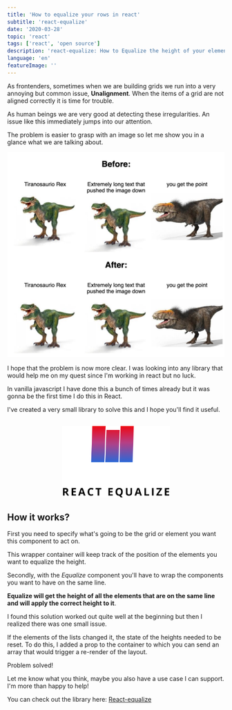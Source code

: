 ```yaml
---
title: 'How to equalize your rows in react'
subtitle: 'react-equalize'
date: '2020-03-28'
topic: 'react'
tags: ['react', 'open source']
description: 'react-equalize: How to Equalize the height of your elements in your page'
language: 'en'
featureImage: ''
---
```


As frontenders, sometimes when we are building grids we run into a very annoying but common issue, **Unalignment**. When the items of a grid are not aligned correctly it is time for trouble.

As human beings we are very good at detecting these irregularities. An issue like this immediately jumps into our attention.

The problem is easier to grasp with an image so let me show you in a glance what we are talking about.

![react equalize problem description image](https://raw.githubusercontent.com/neomaxzero/react-equalize/master/assets/explanation-problem.png)

I hope that the problem is now more clear. I was looking into any library that would help me on my quest since I'm working in react but no luck.

In vanilla javascript I have done this a bunch of times already but it was gonna be the first time I do this in React.

I've created a very small library to solve this and I hope you'll find it useful.

<a href="https://github.com/neomaxzero/react-equalize" target="_blank">
    <p align="center">
        <img src="https://github.com/neomaxzero/react-equalize/blob/master/assets/react-equalize.png?raw=true" alt="react-equalize"  style="width: 250px; padding-top: 16px"/>
    </p>
</a>

## How it works?

First you need to specify what's going to be the grid or element you want this component to act on.

This wrapper container will keep track of the position of the elements you want to equalize the height.

Secondly, with the _Equalize_ component you'll have to wrap the components you want to have on the same line.

**Equalize will get the height of all the elements that are on the same line and will apply the correct height to it**.

I found this solution worked out quite well at the beginning but then I realized there was one small issue.

If the elements of the lists changed it, the state of the heights needed to be reset. To do this, I added a prop to the container to which you can send an array that would trigger a re-render of the layout.

Problem solved!

Let me know what you think, maybe you also have a use case I can support. I'm more than happy to help!

You can check out the library here: [React-equalize](https://github.com/neomaxzero/react-equalize)
